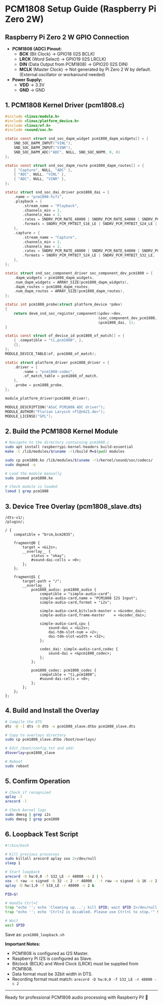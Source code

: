 # PCM1808 Setup Guide (Raspberry Pi Zero 2W)


## Raspberry Pi Zero 2 W GPIO Connection
- **PCM1808 (ADC) Pinout:**
  - **BCK** (Bit Clock) → GPIO18 (I2S BCLK)
  - **LRCK** (Word Select) → GPIO19 (I2S LRCLK)
  - **DIN** (Data Output from PCM1808) → GPIO20 (I2S DIN)
  - **MCLK** (Master Clock) → Not generated by Pi Zero 2 W by default. (External oscillator or workaround needed)
- **Power Supply:**
  - **VDD** → 3.3V
  - **GND** → GND

## 1. PCM1808 Kernel Driver (pcm1808.c)

```c
#include <linux/module.h>
#include <linux/platform_device.h>
#include <linux/of.h>
#include <sound/soc.h>

static const struct snd_soc_dapm_widget pcm1808_dapm_widgets[] = {
    SND_SOC_DAPM_INPUT("VINL"),
    SND_SOC_DAPM_INPUT("VINR"),
    SND_SOC_DAPM_ADC("ADC", NULL, SND_SOC_NOPM, 0, 0)
};

static const struct snd_soc_dapm_route pcm1808_dapm_routes[] = {
    { "Capture", NULL, "ADC" },
    { "ADC", NULL, "VINL" },
    { "ADC", NULL, "VINR" },
};

static struct snd_soc_dai_driver pcm1808_dai = {
    .name = "pcm1808-hifi",
    .playback = {
        .stream_name = "Playback",
        .channels_min = 2,
        .channels_max = 2,
        .rates = SNDRV_PCM_RATE_48000 | SNDRV_PCM_RATE_64000 | SNDRV_PCM_RATE_96000,
        .formats = SNDRV_PCM_FMTBIT_S16_LE | SNDRV_PCM_FMTBIT_S24_LE | SNDRV_PCM_FMTBIT_S32_LE,
    },
    .capture = {
        .stream_name = "Capture",
        .channels_min = 2,
        .channels_max = 2,
        .rates = SNDRV_PCM_RATE_48000 | SNDRV_PCM_RATE_64000 | SNDRV_PCM_RATE_96000,
        .formats = SNDRV_PCM_FMTBIT_S24_LE | SNDRV_PCM_FMTBIT_S32_LE,
    },
};

static struct snd_soc_component_driver soc_component_dev_pcm1808 = {
    .dapm_widgets = pcm1808_dapm_widgets,
    .num_dapm_widgets = ARRAY_SIZE(pcm1808_dapm_widgets),
    .dapm_routes = pcm1808_dapm_routes,
    .num_dapm_routes = ARRAY_SIZE(pcm1808_dapm_routes),
};

static int pcm1808_probe(struct platform_device *pdev)
{
    return devm_snd_soc_register_component(&pdev->dev,
                                           &soc_component_dev_pcm1808,
                                           &pcm1808_dai, 1);
}

static const struct of_device_id pcm1808_of_match[] = {
    { .compatible = "ti,pcm1808", },
    {},
};
MODULE_DEVICE_TABLE(of, pcm1808_of_match);

static struct platform_driver pcm1808_driver = {
    .driver = {
        .name = "pcm1808-codec",
        .of_match_table = pcm1808_of_match,
    },
    .probe = pcm1808_probe,
};

module_platform_driver(pcm1808_driver);

MODULE_DESCRIPTION("ASoC PCM1808 ADC driver");
MODULE_AUTHOR("Florian Larysch <fl@n621.de>");
MODULE_LICENSE("GPL");
```

## 2. Build the PCM1808 Kernel Module

```bash
# Navigate to the directory containing pcm1808.c
sudo apt install raspberrypi-kernel-headers build-essential
make -C /lib/modules/$(uname -r)/build M=$(pwd) modules

sudo cp pcm1808.ko /lib/modules/$(uname -r)/kernel/sound/soc/codecs/
sudo depmod -a

# Load the module manually
sudo insmod pcm1808.ko

# Check module is loaded
lsmod | grep pcm1808
```

## 3. Device Tree Overlay (pcm1808_slave.dts)

```dts
/dts-v1/;
/plugin/;

/ {
    compatible = "brcm,bcm2835";

    fragment@0 {
        target = <&i2s>;
        __overlay__ {
            status = "okay";
            #sound-dai-cells = <0>;
        };
    };

    fragment@1 {
        target-path = "/";
        __overlay__ {
            pcm1808_audio: pcm1808_audio {
                compatible = "simple-audio-card";
                simple-audio-card,name = "PCM1808 I2S Input";
                simple-audio-card,format = "i2s";

                simple-audio-card,bitclock-master = <&codec_dai>;
                simple-audio-card,frame-master    = <&codec_dai>;

                simple-audio-card,cpu {
                    sound-dai = <&i2s>;
                    dai-tdm-slot-num = <2>;
                    dai-tdm-slot-width = <32>;
                };

                codec_dai: simple-audio-card,codec {
                    sound-dai = <&pcm1808_codec>;
                };
            };

            pcm1808_codec: pcm1808_codec {
                compatible = "ti,pcm1808";
                #sound-dai-cells = <0>;
            };
        };
    };
};
```

## 4. Build and Install the Overlay

```bash
# Compile the DTS
dtc -@ -I dts -O dtb -o pcm1808_slave.dtbo pcm1808_slave.dts

# Copy to overlays directory
sudo cp pcm1808_slave.dtbo /boot/overlays/

# Edit /boot/config.txt and add:
dtoverlay=pcm1808_slave

# Reboot
sudo reboot
```

## 5. Confirm Operation

```bash
# Check if recognized
aplay -l
arecord -l

# Check kernel logs
sudo dmesg | grep i2s
sudo dmesg | grep pcm1808
```



## 6. Loopback Test Script

```bash
#!/bin/bash

# Kill previous processes
sudo killall arecord aplay sox 2>/dev/null
sleep 1

# Start loopback
arecord -D hw:0,0 -f S32_LE -r 48000 -c 2 | \
sox -t raw -e signed -b 32 -c 2 -r 48000 - -t raw -e signed -b 16 -c 2 -r 48000 - | \
aplay -D hw:1,0 -f S16_LE -r 48000 -c 2 &

PID=$!

# Handle Ctrl+C
trap "echo ''; echo 'Cleaning up...'; kill $PID; wait $PID 2>/dev/null; echo 'Exited cleanly.'; exit 0" SIGINT
trap "echo ''; echo 'Ctrl+Z is disabled. Please use Ctrl+C to stop.'" SIGTSTP

# Wait
wait $PID
```

Save as: `pcm1808_loopback.sh`

**Important Notes:**
- PCM1808 is configured as I2S Master.
- Raspberry Pi I2S is configured as Slave.
- Bitclock (BCLK) and Word Clock (LRCK) must be supplied from PCM1808.
- Data format must be 32bit width in DTS.
- Recording format must match: `arecord -D hw:0,0 -f S32_LE -r 48000 -c 2`

---

Ready for professional PCM1808 audio processing with Raspberry Pi! 🚀

